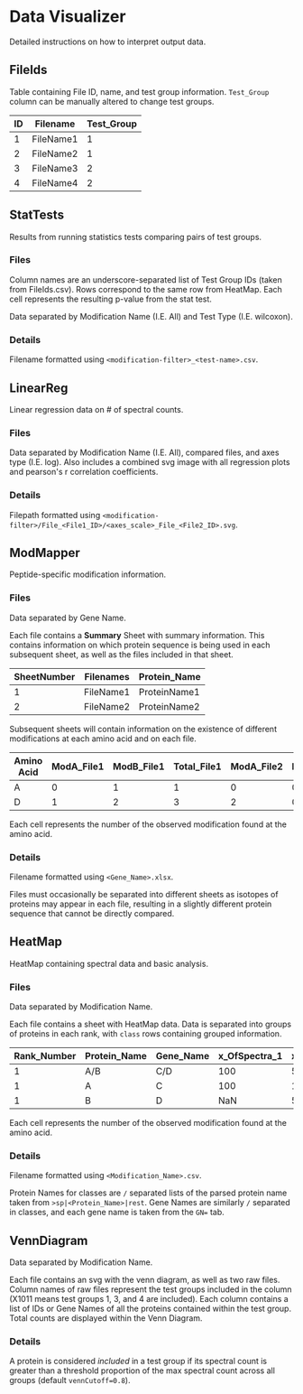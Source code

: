 # Data Visualizer

Detailed instructions on how to interpret output data.

## FileIds

Table containing File ID, name, and test group information. `Test_Group` column can be manually altered to change test groups.

| ID | Filename  | Test_Group |
|----|-----------|------------|
| 1  | FileName1 | 1          |
| 2  | FileName2 | 1          |
| 3  | FileName3 | 2          |
| 4  | FileName4 | 2          |

## StatTests

Results from running statistics tests comparing pairs of test groups.

### Files

Column names are an underscore-separated list of Test Group IDs (taken from FileIds.csv). Rows correspond to the same row from HeatMap. Each cell represents the resulting p-value from the stat test.

Data separated by Modification Name (I.E. All) and  Test Type (I.E. wilcoxon).


### Details

Filename formatted using `<modification-filter>_<test-name>.csv`.

## LinearReg

Linear regression data on # of spectral counts.

### Files

Data separated by Modification Name (I.E. All), compared files, and axes type (I.E. log). Also includes a combined svg image with all regression plots and pearson's r correlation coefficients.

### Details

Filepath formatted using `<modification-filter>/File_<File1_ID>/<axes_scale>_File_<File2_ID>.svg`.

## ModMapper

Peptide-specific modification information.

### Files

Data separated by Gene Name.

Each file contains a **Summary** Sheet with summary information. This contains information on which protein sequence is being used in each subsequent sheet, as well as the files included in that sheet.

| SheetNumber | Filenames | Protein_Name |
|-------------|-----------|--------------|
| 1           | FileName1 | ProteinName1 |
| 2           | FileName2 | ProteinName2 |

Subsequent sheets will contain information on the existence of different modifications at each amino acid and on each file.

| Amino Acid | ModA_File1 | ModB_File1 | Total_File1 | ModA_File2 | ModB_File2 | Total_File2 | ... |
|------------|------------|------------|-------------|------------|------------|-------------|-----|
| A          | 0          | 1          | 1           | 0          | 0          | 0           | ... |
| D          | 1          | 2          | 3           | 2          | 0          | 2           | ... |

Each cell represents the number of the observed modification found at the amino acid.

### Details

Filename formatted using `<Gene_Name>.xlsx`.

Files must occasionally be separated into different sheets as isotopes of proteins may appear in each file, resulting in a slightly different protein sequence that cannot be directly compared.

## HeatMap

HeatMap containing spectral data and basic analysis.

### Files

Data separated by Modification Name.

Each file contains a sheet with HeatMap data. Data is separated into groups of proteins in each rank, with `class` rows containing grouped information.

| Rank_Number | Protein_Name | Gene_Name | x_OfSpectra_1 | x_OfSpectra_2 | max_x_OfSpectra | x_AA_sInProtein | Contaminant | Row_Type |
|-------------|--------------|-----------|---------------|---------------|-----------------|-----------------|-------------|----------|
| 1           | A/B          | C/D       | 100           | 51            | 100             | 987             | 0           | 1        |
| 1           | A            | C         | 100           | 1             | 100             | 975             | 0           | 0        |
| 1           | B            | D         | NaN           | 50            | 50              | 987             | 0           | 0        |

Each cell represents the number of the observed modification found at the amino acid.

### Details

Filename formatted using `<Modification_Name>.csv`.

Protein Names for classes are `/` separated lists of the parsed protein name taken from `>sp|<Protein_Name>|rest`.
Gene Names are similarly `/` separated in classes, and each gene name is taken from the `GN=` tab.

## VennDiagram

Data separated by Modification Name.

Each file contains an svg with the venn diagram, as well as two raw files. Column names of raw files represent the test groups included in the column (X1011 means test groups 1, 3, and 4 are included). Each column contains a list of IDs or Gene Names of all the proteins contained within the test group. Total counts are displayed within the Venn Diagram.

### Details

A protein is considered *included* in a test group if its spectral count is greater than a threshold proportion of the max spectral count across all groups (default `vennCutoff=0.8`).